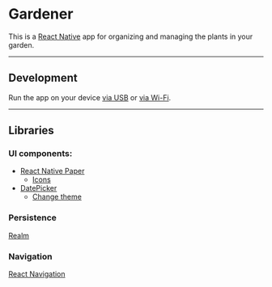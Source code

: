 # Gardener

This is a [React Native](https://reactnative.dev/) app for organizing and managing the plants in your garden.

---

## Development

Run the app on your device [via USB](https://reactnative.dev/docs/running-on-device#1-enable-debugging-over-usb-1) or [via Wi-Fi](https://reactnative.dev/docs/running-on-device#method-2-connect-via-wi-fi-1).

---

## Libraries

### UI components:

- [React Native Paper](https://callstack.github.io/react-native-paper/)
  - [Icons](https://materialdesignicons.com/)
- [DatePicker](https://github.com/react-native-datetimepicker/datetimepicker)
  - [Change theme](https://github.com/react-native-datetimepicker/datetimepicker/issues/20#issuecomment-545527682)

### Persistence

[Realm](https://docs.mongodb.com/realm/sdk/react-native/)

### Navigation

[React Navigation](https://reactnavigation.org/docs/getting-started)
